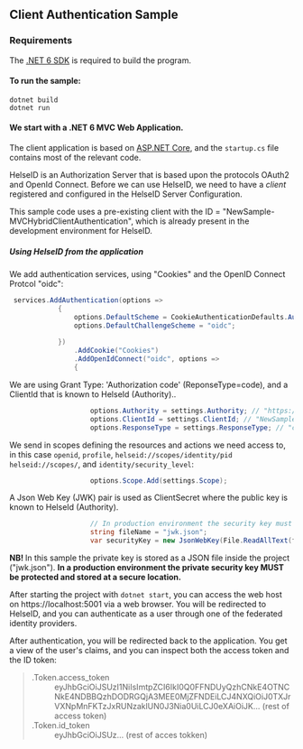 ## Client Authentication Sample

### Requirements

The [.NET 6 SDK](https://dotnet.microsoft.com/en-us/download/dotnet/6.0) is required to build the program.

#### To run the sample:
```
dotnet build
dotnet run
```

#### We start with a .NET 6 MVC Web Application. 

The client application is based on [ASP.NET Core](https://learn.microsoft.com/en-us/aspnet/core/?view=aspnetcore-6.0), and the `startup.cs` file contains most of the relevant code.

HelseID is an Authorization Server that is based upon the protocols OAuth2 and OpenId Connect. Before we can use HelseID, we need to have a *client* registered and configured in the HelseID Server Configuration. 

This sample code uses a pre-existing client with the ID = "NewSample-MVCHybridClientAuthentication", which is already present in the development environment for HelseID.

##### Using HelseID from the application
We add authentication services, using "Cookies" and the OpenID Connect Protcol "oidc":

```csharp
 services.AddAuthentication(options =>
            {
                options.DefaultScheme = CookieAuthenticationDefaults.AuthenticationScheme;
                options.DefaultChallengeScheme = "oidc";
                
            })
                .AddCookie("Cookies")
                .AddOpenIdConnect("oidc", options =>
                {
```

We are using Grant Type: 'Authorization code' (ReponseType=code), and a ClientId that is known to HelseId (Authority)..

```csharp
                    options.Authority = settings.Authority; // "https://helseid-sts.utvikling.nhn.no/"
                    options.ClientId = settings.ClientId; // "NewSample-MVCHybridClientAuthentication"
                    options.ResponseType = settings.ResponseType; // "code"
```
 We send in scopes defining the resources and actions we need access to, in this case `openid`, `profile`, `helseid://scopes/identity/pid helseid://scopes/`, and `identity/security_level`: 

```csharp
                    options.Scope.Add(settings.Scope);   
```

 A Json Web Key (JWK) pair is used as ClientSecret where the public key is known to HelseId (Authority).  

```csharp
                    // In production environment the security key must be protected (stored at a secure location)
                    string fileName = "jwk.json";
                    var securityKey = new JsonWebKey(File.ReadAllText(fileName));
```
<strong> NB! </strong> In this sample the private key is stored as a JSON file inside the project ("jwk.json"). <strong> In a production environment the private security key MUST be protected and stored at a secure location. </strong>

After starting the project with `dotnet start`, you can access the web host on https://localhost:5001 via a web browser. You will be redirected to HelseID, and you can authenticate as a user through one of the federated identity providers.

After authentication, you will be redirected back to the application. You get a view of the user's claims, and you can inspect both the access token and the ID token:

><dt>.Token.access_token</dt>
><dd>eyJhbGciOiJSUzI1NiIsImtpZCI6IkI0Q0FFNDUyQzhCNkE4OTNCNkE4NDBBQzhDODRGQjA3MEE0MjZFNDEiLCJ4NXQiOiJ0TXJrVXNpMnFKTzJxRUNzaklUN0J3Nia0UiLCJ0eXAiOiJK… (rest of access token)</dd>
><dt>.Token.id_token</dt>
><dd>eyJhbGciOiJSUz… (rest of acces tokken)</dd>

